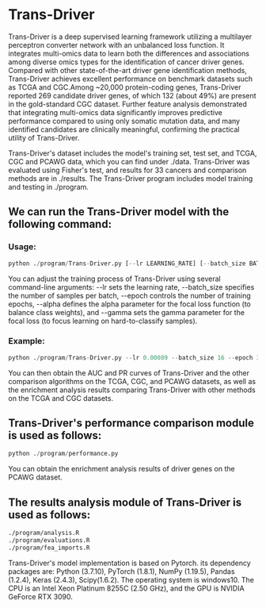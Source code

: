 # Trans-Driver
Trans-Driver is a deep supervised learning framework utilizing a multilayer perceptron converter network with an unbalanced loss function. It integrates multi-omics data to learn both the differences and associations among diverse omics types for the identification of cancer driver genes. Compared with other state-of-the-art driver gene identification methods, Trans-Driver achieves excellent performance on benchmark datasets such as TCGA and CGC.Among ~20,000 protein-coding genes, Trans-Driver reported 269 candidate driver genes, of which 132 (about 49%) are present in the gold-standard CGC dataset. Further feature analysis demonstrated that integrating multi-omics data significantly improves predictive performance compared to using only somatic mutation data, and many identified candidates are clinically meaningful, confirming the practical utility of Trans-Driver.

Trans-Driver's dataset includes the model's training set, test set, and TCGA, CGC and PCAWG data, which you can find under ./data. Trans-Driver was evaluated using Fisher's test, and results for 33 cancers and comparison methods are in ./results. The Trans-Driver program includes model training and testing in ./program.

## We can run the Trans-Driver model with the following command: 
### Usage:
```Python
python ./program/Trans-Driver.py [--lr LEARNING_RATE] [--batch_size BATCH_SIZE] [--epoch EPOCHS] [--alpha ALPHA] [--gamma GAMMA]
```
You can adjust the training process of Trans-Driver using several command-line arguments: --lr sets the learning rate, --batch_size specifies the number of samples per batch, --epoch controls the number of training epochs, --alpha defines the alpha parameter for the focal loss function (to balance class weights), and --gamma sets the gamma parameter for the focal loss (to focus learning on hard-to-classify samples).

### Example:
```Python
python ./program/Trans-Driver.py --lr 0.00089 --batch_size 16 --epoch 30
```
You can then obtain the AUC and PR curves of Trans-Driver and the other comparison algorithms on the TCGA, CGC, and PCAWG datasets, as well as the enrichment analysis results comparing Trans-Driver with other methods on the TCGA and CGC datasets.

## Trans-Driver's performance comparison module is used as follows: 
```Python
python ./program/performance.py
```
You can obtain the enrichment analysis results of driver genes on the PCAWG dataset.

## The results analysis module of Trans-Driver is used as follows:
```Bash
./program/analysis.R  
./program/evaluations.R  
./program/fea_imports.R
```
Trans-Driver's model implementation is based on Pytorch. its dependency packages are: Python (3.7.10), PyTorch (1.8.1), NumPy (1.19.5), Pandas (1.2.4), Keras (2.4.3), Scipy(1.6.2). The operating system is windows10. The CPU is an Intel Xeon Platinum 8255C (2.50 GHz), and the GPU is NVIDIA GeForce RTX 3090.
